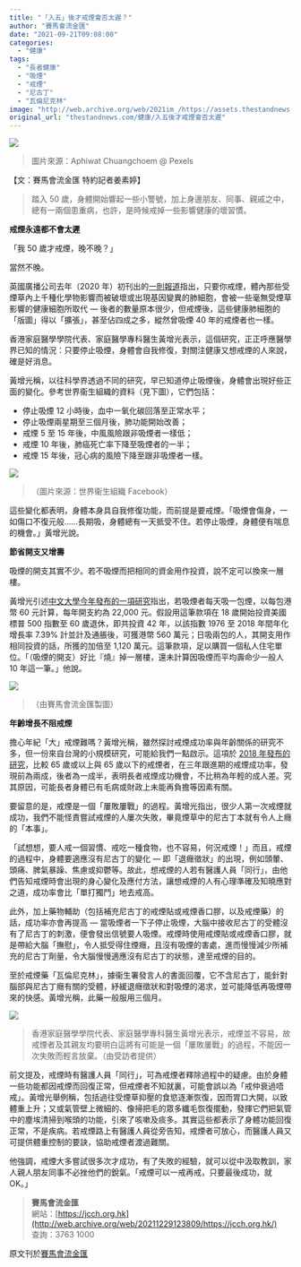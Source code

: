 ```yaml
---
title: "「入五」後才戒煙會否太遲？"
author: "賽馬會流金匯"
date: "2021-09-21T09:08:00"
categories:
  - "健康"
tags:
  - "長者健康"
  - "吸煙"
  - "戒煙"
  - "尼古丁"
  - "瓦倫尼克林"
image: "http://web.archive.org/web/2021im_/https://assets.thestandnews.com/media/photos/ddgrhydghuan.png"
original_url: "thestandnews.com/健康/入五後才戒煙會否太遲"
---
```

![](http://web.archive.org/web/2021im_/https://assets.thestandnews.com/media/photos/ddgrhydghuan.png)
> 圖片來源：Aphiwat Chuangchoem @ Pexels

【文：賽馬會流金匯 特約記者姜素婷】

> 踏入 50 歲，身體開始響起一些小警號，加上身邊朋友、同事、親戚之中，總有一兩個患重病，也許，是時候戒掉一些影響健康的壞習慣。

**戒煙永遠都不會太遲**

「我 50 歲才戒煙，晚不晚？」

當然不晚。

英國廣播公司去年（2020 年）初刊出的[一則報道](http://web.archive.org/web/20211229123809/https://www.bbc.com/news/health-51279355)指出，只要你戒煙，體內那些受煙草內上千種化學物影響而被破壞或出現基因變異的肺細胞，會被一些毫無受煙草影響的健康細胞所取代 — 後者的數量原本很少，但戒煙後，這些健康肺細胞的「版圖」得以「擴張」，甚至佔四成之多，縱然曾吸煙 40 年的戒煙者也一樣。

香港家庭醫學學院代表、家庭醫學專科醫生黃增光表示，這個研究，正正呼應醫學界已知的情況：只要停止吸煙，身體會自我修復，對關注健康又想戒煙的人來說，確是好消息。

黃增光稱，以往科學界透過不同的研究，早已知道停止吸煙後，身體會出現好些正面的變化。參考世界衞生組織的資料（見下圖），它們包括：

*   停止吸煙 12 小時後，血中一氧化碳回落至正常水平；
*   停止吸煙兩星期至三個月後，肺功能開始改善；
*   戒煙 5 至 15 年後，中風風險跟非吸煙者一樣低；
*   戒煙 10 年後，肺癌死亡率下降至吸煙者的一半；
*   戒煙 15 年後，冠心病的風險下降至跟非吸煙者一樣。

![](http://web.archive.org/web/2021im_/https://assets.thestandnews.com/media/photos/01ghfgsdsud32.jpg)
> （圖片來源：世界衞生組織 Facebook）

這些變化都表明，身體本身具自我修復功能，而前提是要戒煙。「吸煙會傷身，一如傷口不復元般……長期吸，身體總有一天抵受不住。若停止吸煙，身體便有喘息的機會。」黃增光說。

**節省開支又增壽**

吸煙的開支其實不少。若不吸煙而把相同的資金用作投資，說不定可以換來一層樓。

黃增光引述[中文大學今年發布的一項研究](http://web.archive.org/web/20211229123809/http://www.tobaccoinduceddiseases.org/Burden-of-smoking-in-Asia-Pacific-countries,133633,0,2.html)指出，若吸煙者每天吸一包煙，以每包港幣 60 元計算，每年開支約為 22,000 元。假設用這筆款項在 18 歲開始投資美國標普 500 指數至 60 歲退休，即共投資 42 年，以該指數 1976 至 2018 年間年化增長率 7.39% 計並計及通脹後，可獲港幣 560 萬元；日吸兩包的人，其開支用作相同投資的話，所獲的加倍至 1,120 萬元。這筆款項，足以購買一個私人住宅單位。「（吸煙的開支）好比『燒』掉一層樓，還未計算因吸煙而平均壽命少一般人 10 年這一筆。」他說。

![](http://web.archive.org/web/2021im_/https://assets.thestandnews.com/media/photos/02ghfgsdsud32.png)
> （由賽馬會流金匯製圖）

**年齡增長不阻戒煙**

擔心年紀「大」戒煙難嗎？黃增光稱，雖然探討戒煙成功率與年齡關係的研究不多，但一份來自台灣的小規模研究，可能給我們一點啟示。這項於 [2018 年發布的研究](http://web.archive.org/web/20211229123809/https://www.ncbi.nlm.nih.gov/pmc/articles/PMC6072966/)，比較 65 歲或以上與 65 歲以下的戒煙者，在三年跟進期的戒煙成功率，發現前為兩成，後者為一成半，表明長者戒煙成功機會，不比稍為年輕的成人差。究其原因，可能長者身體已有毛病或財政上未能再負擔等因素有關。

要留意的是，戒煙是一個「屢敗屢戰」的過程。黃增光指出，很少人第一次戒煙就成功，我們不能怪責嘗試戒煙的人屢次失敗，畢竟煙草中的尼古丁本就有令人上癮的「本事」。

「試想想，要人戒一個習慣、戒吃一種食物，也不容易，何況戒煙！」而且，戒煙的過程中，身體要適應沒有尼古丁的變化 — 即「退癮徵狀」的出現，例如頭暈、頭痛、脾氣暴躁、焦慮或抑鬱等。故此，想戒煙的人若有醫護人員「同行」，由他們告知戒煙時會出現的身心變化及應付方法，讓想戒煙的人有心理準確及知曉應對之道，成功率會比「單打獨鬥」地去戒高。

此外，加上藥物輔助（包括補充尼古丁的戒煙貼或戒煙香口膠，以及戒煙藥）的話，成功率亦會再提高 — 當吸煙者一下子停止吸煙，大腦中接收尼古丁的受體沒有了尼古丁的刺激，便會發出信號要人吸煙。戒煙時使用戒煙貼或戒煙香口膠，就是帶給大腦「撫慰」，令人抵受得住煙癮，且沒有吸煙的害處，進而慢慢減少所補充的尼古丁劑量，令大腦慢慢適應沒有尼古丁的狀態，達至戒煙的目的。

至於戒煙藥「瓦倫尼克林」，據衞生署發言人的書面回覆，它不含尼古丁，能針對腦部與尼古丁癮有關的受體，紓緩退癮徵狀和對吸煙的渴求，並可能降低再吸煙帶來的快感。黃增光稱，此藥一般服用三個月。

![](http://web.archive.org/web/2021im_/https://assets.thestandnews.com/media/photos/03ghfgsdsud32.jpg)
> 香港家庭醫學學院代表、家庭醫學專科醫生黃增光表示，戒煙並不容易，故戒煙者及其親友均要明白這將有可能是一個「屢敗屢戰」的過程，不能因一次失敗而輕言放棄。（由受訪者提供）

前文提及，戒煙時有醫護人員「同行」，可為戒煙者釋除過程中的疑慮。由於身體一些功能都因戒煙而回復正常，但戒煙者不知就裏，可能會誤以為「戒仲衰過唔戒」。黃增光舉例稱，包括過往受煙草抑壓的食慾逐漸恢復，因而胃口大開，以致體重上升；又或氣管壁上微細的、像掃把毛的眾多纖毛恢復擺動，發揮它們把氣管中的塵埃清掃到喉頭的功能，引來了咳嗽及痰多。其實這些都表示了身體功能回復正常，不是疾病。若戒煙路上有醫護人員從旁告知，戒煙者可放心，而醫護人員又可提供體重控制的要訣，協助戒煙者渡過難關。

他強調，戒煙大多嘗試很多次才成功，有了失敗的經驗，就可以從中汲取教訓，家人親人朋友同事不必挫他們的銳氣。「戒煙可以一戒再戒，只要最後成功，就 OK。」

> **賽馬會流金匯**  
> 網站：[https://jcch.org.hk](http://web.archive.org/web/20211229123809/https://jcch.org.hk/)  
> 查詢：3763 1000

原文刊於[賽馬會流金匯](http://web.archive.org/web/20211229123809/https://jcch.org.hk/story/%e3%80%8c%e5%85%a5%e4%ba%94%e3%80%8d%e5%be%8c%e6%89%8d%e6%88%92%e7%85%99%e6%9c%83%e5%90%a6%e5%a4%aa%e9%81%b2%ef%bc%9f/)